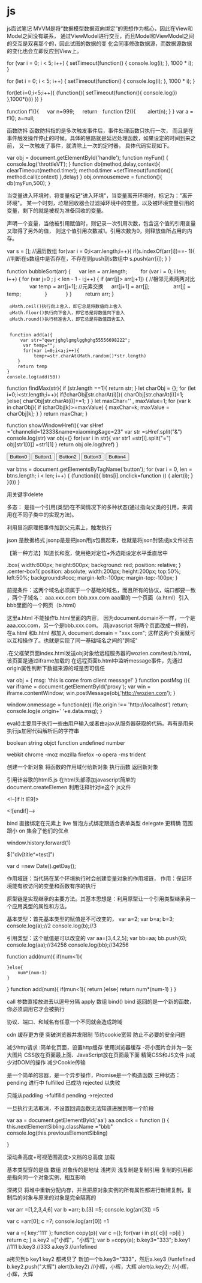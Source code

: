# js
js面试笔记
  MVVM是将“数据模型数据双向绑定”的思想作为核心，因此在View和Model之间没有联系，
 通过ViewModel进行交互，而且Model和ViewModel之间的交互是双喜那个的，因此试图的数据的变
 化会同事修改数据源，而数据源数据的变化也会立即反应到View上。
 
 <!-- for循环异步问题 -->
 for (var i = 0; i < 5; i++) { 
   setTimeout(function() {
   console.log(i); },
   1000 * i); 
 }
<!-- es6使用let声明循环参数： -->
for (let i = 0; i < 5; i++) { 
  setTimeout(function() { 
  console.log(i); },
  1000 * i); 
}

<!-- 闭包 -->
for(let i=0;i<5;i++){
    (function(){
        setTimeout(function(){
            console.log(i)
        },1000*i)(i)
    })
}
<!-- 闭包内存释放 -->  
function f1(){ 　
    var n=999; 　
    return　function f2(){ 
        　　alert(n); 
    } 
}
 var a = f1();
  a=null; <!-- 释放-->

<!-- 函数节流 -->
函数防抖 函数防抖指的是多次触发事件后，事件处理函数只执行一次，
而且是在事件触发操作停止的时候。具体的思路就是延迟处理函数，如果设定的时间到来之前，
又一次触发了事件，就清除上一次的定时器，
具体代码实现如下。

var obj = document.getElementById('handle');
 function myFun() {
   console.log('throttleV1'); 
 } 
 function db(method,delay,context){
    clearTimeout(method.timer);
    method.timer =setTimeout(function(){
    method.call(context) },delay) 
 } 
 obj.onmousemove = function(){
    db(myFun,500); 
 }

 <!-- 垃圾回收机制 -->
 <!-- 标记清楚 -->
 当变量进入环境时，将变量标记"进入环境"，当变量离开环境时，标记为："离开环境"。
 某一个时刻，垃圾回收器会过滤掉环境中的变量，以及被环境变量引用的变量，剩下的就是被视为准备回收的变量。
 
 <!-- 引用计数 -->
  声明一个变量，当他被引用赋值时，则记录一次引用次数，包含这个值的引用变量又取得了另外的值，
  则这个值引用次数减1。引用次数为0，则释放值所占用的内存。



 <!-- 数组去重 -->

var s = []; //遍历数组
for(var i = 0;i<arr.length;i++){ 
  if(s.indexOf(arr[i])==- 1){ 
    //判断在s数组中是否存在，不存在则push到s数组中 
    s.push(arr[i]);
 } 
}
<!-- 冒泡 -->
function bubbleSort(arr) { 　
  var len = arr.length; 　　
  for (var i = 0; i len; i++) { 
    for (var j=0 ; j < len - 1 - i;j++) { 
        if (arr[j]> arr[j+1]) {
            //相邻元素两两对比 　　　　
            var temp = arr[j+1]; //元素交换 　
            arr[j+1] = arr[j]; 　　　　
            arr[j] = temp; 　　　　
         } 　　　
       }
    } 　　
   return arr; 
}


<!-- 7、随机生成指定长度的字符串 -->
     ◎Math.ceil()执行向上舍入，即它总是将数值向上舍入
     ◎Math.floor()执行向下舍入，即它总是将数值向下舍入
     ◎Math.round()执行标准舍入，即它总是将数值四舍五入
     
     
     function add(a){ 
         var str="qewrjghglgmglgghghg55556698222";
          var temp=""; 
          for(var i=0;i<a;i++){ 
              temp+=str.charAt(Math.random()*str.length)
        } 
        return temp 
    } 
    console.log(add(50))

    
<!-- 字符串换出现最多次数 -->
 function findMax(str){
      if (str.length ==1){ 
          return str;
         } 
      let charObj = {}; 
      for (let i=0;i<str.length;i++){ 
          if(!charObj[str.charAt(i)]){
              charObj[str.charAt(i)]=1; 
             }else{
              charObj[str.charAt(i)]+=1; }
             } 
             let maxChar='' , 
             maxValue=1; 
             for (var k in charObj){ 
                 if (charObj[k]>=maxValue) { 
                     maxChar=k; 
                     maxValue = charObj[k]; 
                } 
            } return maxChar;
     }
     
     
 <!-- 获取浏览器URL中查询字符串中的参数 -->
 function showWindowHref(){ 
     var sHref ="channelid=12333&name=xiaoming&age=23" 
     var str =sHref.split("&") 
     console.log(str)
     var obj={} for(var i in str){
       var str1 =str[i].split("=")
        obj[str1[0]] =str1[1] 
      }
      return obj 
      ole.log(href)
 }

 <!-- 闭包 -->
<button>Button0</button>
<button>Button1</button>
<button>Button2</button>
<button>Button3</button>
<button>Button4</button>

 var btns = document.getElementsByTagName('button'); 
 for (var i = 0, len = btns.length; i < len; i++) { 
     (function(i){ 
       btns[i].onclick=function () { 
       alert(i); 
       } 
     }(i))
 }

 <!-- JS 动态删除对象属性 -->
 用关键字delete

 <!-- 面向对象 -->
 多态：
 是指一个引用(类型)在不同情况下的多种状态(通过指向父类的引用，来调用在不同子类中的实现方法)。

 

<!-- 事件委托 -->
利用冒泡原理把事件加到父元素上，触发执行

<!-- 13.json和jsonp的区别? -->
json 是数据格式  jsonp是是把json用js包裹起来，也就是将json封装成js文件过去

<!-- div垂直居中 -->
<div class="box">
    <div class="center-box1">
        <p>【第一种方法】知道长和宽，使用绝对定位+外边距设定水平垂直居中</p>
    </div>
</div>

.box{ 
   width:600px; 
   height:600px; 
   background: red; 
   position: relative; 
 } 
 .center-box1{ 
   position: absolute; 
   width:200px; 
   height:200px;
   top:50%; 
   left:50%; 
   background:#ccc; 
   margin-left:-100px; 
   margin-top:-100px; 
   }

<!-- 跨域document.domain -->
  前提条件：这两个域名必须属于一个基础的域名，而且所有的协议，端口都要一致
 ，两个子域名： aaa.xxx.com bbb.xxx.com
 aaa里的 一个页面（a.html）引入bbb里面的一个网页（b.html）

 这里a.html 不能操作b.html里面的内容，
 因为document.domain不一样，一个是aaa.xxx.com，另一个是bbb.xxx.com。
 用javascript 将两个页面改成一样的，在a.html 和b.html 都加入
 document.domain = "xxx.com"; 这样这两个页面就可以互相操作了。也就是实现了同一基础域名之间的"跨域"
<!-- postMessage -->
.在父框架页面index.html发送obj对象给远程服务器的wozien.com/test/b.html，该页面是通过iframe加载的
在远程页面b.html中监听message事件，先通过origin属性判断下数据来源的域是否可信任
<!-- a页面 -->
var obj = { 
   msg: 'this is come from client message!' 
}
 function postMsg (){
    var iframe = document.getElementById('proxy');
    var win = iframe.contentWindow; win.postMessage(obj,'http://wozien.com'); 
}
<!-- b页面 -->
window.onmessage = function(e){
     if(e.origin !== 'http://localhost') 
     return; console.log(e.origin+' '+e.data.msg); 
}
<!-- eval -->
 eval()主要用于执行一些由用户输入或者由ajax从服务器获取的代码。再有是用来执行js加密代码解析后的字符串

 <!-- js  几大类型   bsofun-->
  boolean string objct function undefined number
  
 <!-- 浏览器内核 -->
 webkit    chrome
 -moz   mozilla  firefox
 -o  opera
 -ms  trident

 <!-- new 做了什么       -->
 创建一个新对象
 将函数的作用域付给新对象
 执行函数
 返回新对象

 <!-- 浏览器兼容h5标签 -->
 引用计谷歌的html5.js 在html头部添加javascript简单的document.createElemen 利用注释针对ie这个 js文件

 <!–[if lt IE9]>
 <script src=”http://html5shiv.googlecode.com/svn/trunk/html5.js”></script>
 <![endif]–>

 <!-- jq on bind live delegate -->
 bind 直接绑定在元素上
 live 冒泡方式绑定跟适合表单类型
 delegate 更精确  范围跟小
 on 集合了他们的优点
 
 <!-- 如何用jQuery禁用浏览器的前进后退按钮？ -->
 window.history.forward(1)

$("div[title^=test]")

<!-- js获取今天是周几 -->
 var d =new Date().getDay();
 
 <!-- 作用域链0 -->
 作用域链：当代码在某个环境执行时会创建变量对象的作用域链，
 作用：保证环境能有权访问的变量和函数有序的执行
 
<!-- 原型链 -->
原型链是实现继承的主要方法。其基本思想是：利用原型让一个引用类型继承另一个应用类型的属性和方法。

 <!-- 基本数据类型 引用类型的区别 -->
 基本类型：首先基本类型的赋值是不可改变的，
 var a=2; var b=a; b=3; console.log(a);//2 console.log(b);//3
 
 引用类型：这个赋值是可以改变的
 var aa=[3,4,2,5]; var bb=aa; bb.push(6); console.log(aa);//34256 console.log(bb);//34256
 
<!-- 阶乘 -->
function add(num){
    if(num<1){

    }else{
        num*(num-1)
    }
}
function add(num){
    if(mun<1){
        return
    }else{
       return num*(num-1)
    }
}

call 参数直接放进去以逗号分隔
apply  数组
bind() bind 返回的是一个新的函数，你必须调用它才会被执行

<!-- 跨域形成 -->
协议、端口、和域名有任意一个不同就会造成跨域

<!-- 利用多个域名来存储网站资源 -->
  cdn 缓存更方便 
  突破浏览器并发限制
  节约cookie宽带
  防止不必要的安全问题

  <!-- 前端优化 -->
  <!-- 页面级优化 -->
  减少http请求 
 :简单化页面，设置http缓存
  使用浏览器缓存
 -将小图片合并为一张大图片
 CSS放在页面最上面、JavaScript放在页面最下面
 精简CSS和JS文件
 js减少对DOM的操作
 减少Cookie传输

 <!-- 原生JS实现下拉加载 -->

  <!-- promise -->
  是一个简单的容器，是一个异步操作，Promise是一个构造函数
  三种状态：
  pending  进行中
  fulfilled  已成功
  rejected   以失败

  只能从padding ->fulfilld
       pending ->rejected

   一旦执行无法取消，不设置回调函数无法知道进展到哪一个阶段


  var aa = document.getElementById('aa')
  aa.onclick = function () {
      this.nextElementSibling.className ="bbb"
      console.log(this.previousElementSibling)

  }
<!-- 下拉刷新原理 -->
 滚动条高度+可视范围高度>文档的总高度 加载

 <!-- js拷贝 -->
 基本类型穿的是值  数组 对象传的是地址
 浅拷贝
     浅复制是复制引用 复制的引用都是指向同一个对象实例，相互影响

 深拷贝
     将堆中重新分配内存，并且把原对象实例的所有属性都进行新建复制，复制后的对象与原来的对象是完全隔离的  
     
     
<!-- 举个例子 -->
<!-- 栈中的地址  引用类型 -->
<!-- 堆中的值    基本类型 -->

var arr =[1,2,3,4,6]
var b =arr;
b.[3] =5;
console.log(arr[3]) =5

var c =arr[0];
c =7;
console.log(arr[0])   =1

<!-- 例子：2 -->
var a ={
    key:'111'
};
function copy(p){
    var c ={};
    for(var i in p){
        c[i] =p[i]
    }
     return c;
}
a.key2 =["小辉"，"小辉"];
var b =copy(a);
b.key3="333";
b.key1   //111
b.key3   //333
a.key3   //unfefined

a拷贝到b key1 key2 都拷贝了 新加一个b.key3="333"，然后a.key3 //unfefined
b.key2.push("大辉") alert(b.key2) //小辉，小辉，大辉
alert(a.key2); //小辉，小辉，大辉

       
